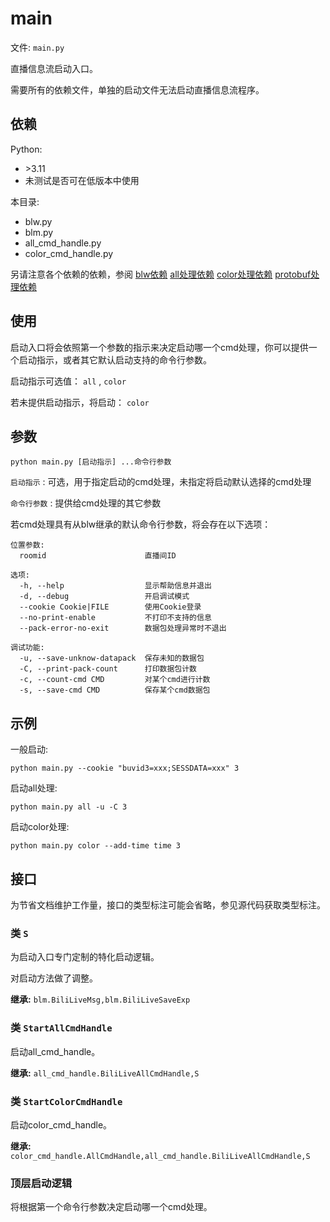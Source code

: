 # main

文件: `main.py`

直播信息流启动入口。

需要所有的依赖文件，单独的启动文件无法启动直播信息流程序。

## 依赖

Python:

- \>3.11
- 未测试是否可在低版本中使用

本目录:

- blw.py
- blm.py
- all_cmd_handle.py
- color_cmd_handle.py

另请注意各个依赖的依赖，参阅 [blw依赖](blw.md#依赖) [all处理依赖](all_cmd_handle.md#依赖) [color处理依赖](color_cmd_handle.md#依赖) [protobuf处理依赖](protobuf_cmd_handle.md#依赖)

## 使用

启动入口将会依照第一个参数的指示来决定启动哪一个cmd处理，你可以提供一个启动指示，或者其它默认启动支持的命令行参数。

启动指示可选值： `all` , `color`

若未提供启动指示，将启动： `color`

## 参数

```
python main.py [启动指示] ...命令行参数
```

`启动指示` : 可选，用于指定启动的cmd处理，未指定将启动默认选择的cmd处理

`命令行参数` : 提供给cmd处理的其它参数

若cmd处理具有从blw继承的默认命令行参数，将会存在以下选项：

```
位置参数:
  roomid                      直播间ID

选项:
  -h, --help                  显示帮助信息并退出
  -d, --debug                 开启调试模式
  --cookie Cookie|FILE        使用Cookie登录
  --no-print-enable           不打印不支持的信息
  --pack-error-no-exit        数据包处理异常时不退出

调试功能:
  -u, --save-unknow-datapack  保存未知的数据包
  -C, --print-pack-count      打印数据包计数
  -c, --count-cmd CMD         对某个cmd进行计数
  -s, --save-cmd CMD          保存某个cmd数据包
```

## 示例

一般启动:

```shell
python main.py --cookie "buvid3=xxx;SESSDATA=xxx" 3
```

启动all处理:

```shell
python main.py all -u -C 3
```

启动color处理:

```shell
python main.py color --add-time time 3
```

## 接口

为节省文档维护工作量，接口的类型标注可能会省略，参见源代码获取类型标注。

### 类 `S`

为启动入口专门定制的特化启动逻辑。

对启动方法做了调整。

**继承:** `blm.BiliLiveMsg,blm.BiliLiveSaveExp`

### 类 `StartAllCmdHandle`

启动all_cmd_handle。

**继承:** `all_cmd_handle.BiliLiveAllCmdHandle,S`

### 类 `StartColorCmdHandle`

启动color_cmd_handle。

**继承:** `color_cmd_handle.AllCmdHandle,all_cmd_handle.BiliLiveAllCmdHandle,S`

### 顶层启动逻辑

将根据第一个命令行参数决定启动哪一个cmd处理。
